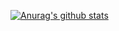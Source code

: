 [![Anurag's github stats](https://github-readme-stats.vercel.app/api?username=jaceyi&count_private=true)](https://github.com/anuraghazra/github-readme-stats)
